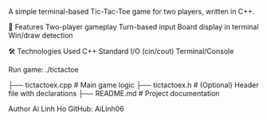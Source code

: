 A simple terminal-based Tic-Tac-Toe game for two players, written in C++.

📝 Features
Two-player gameplay
Turn-based input
Board display in terminal
Win/draw detection

🛠️ Technologies Used
C++
Standard I/O (cin/cout)
Terminal/Console

Run game:
./tictactoe


├── tictactoex.cpp      # Main game logic
├── tictactoex.h             # (Optional) Header file with declarations
├── README.md          # Project documentation

Author
Ai Linh Ho
GitHub: AiLinh06
